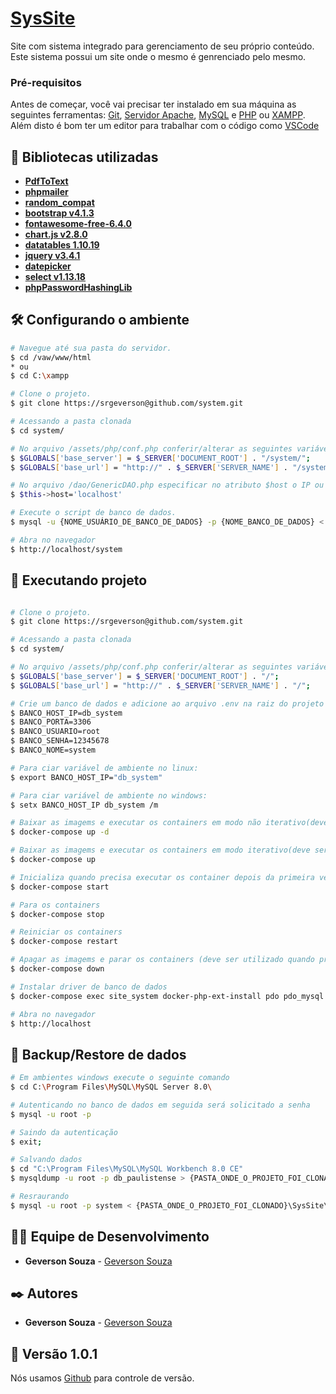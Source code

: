 # <a href="http://mystore-app.ddns.net/SysSite/">SysSite</a>
Site com sistema integrado para gerenciamento de seu próprio conteúdo.
Este sistema possui um site onde o mesmo é genrenciado pelo mesmo.

### Pré-requisitos

Antes de começar, você vai precisar ter instalado em sua máquina as seguintes ferramentas:
[Git](https://git-scm.com), [Servidor Apache](https://httpd.apache.org/download.cgi), [MySQL](https://www.mysql.com/downloads/) e [PHP](https://www.php.net/downloads.php) ou [XAMPP](https://www.apachefriends.org/). 
Além disto é bom ter um editor para trabalhar com o código como [VSCode](https://code.visualstudio.com/)

## 🔧 Bibliotecas utilizadas

* **[PdfToText](https://www.phpclasses.org/package/9732-PHP-Extract-text-contents-from-PDF-files.html)**
* **[phpmailer](https://github.com/PHPMailer/PHPMailer)**
* **[random_compat]()**
* **[bootstrap v4.1.3](https://getbootstrap.com/)**
* **[fontawesome-free-6.4.0](https://fontawesome.com)**
* **[chart.js v2.8.0](https://www.chartjs.org)**
* **[datatables 1.10.19](https://www.datatables.net/)**
* **[jquery v3.4.1](https://jquery.com/)**
* **[datepicker](https://www.eyecon.ro/bootstrap-datepicker/)**
* **[select v1.13.18](https://developer.snapappointments.com/bootstrap-select/)**
* **[phpPasswordHashingLib](https://github.com/superandrew/phpPasswordHashingLib)**

## 🛠️ Configurando o ambiente

```bash
# Navegue até sua pasta do servidor.
$ cd /vaw/www/html
* ou
$ cd C:\xampp

# Clone o projeto.
$ git clone https://srgeverson@github.com/system.git

# Acessando a pasta clonada
$ cd system/

# No arquivo /assets/php/conf.php conferir/alterar as seguintes variáveis globais para a seguinte maneira
$ $GLOBALS['base_server'] = $_SERVER['DOCUMENT_ROOT'] . "/system/";
$ $GLOBALS['base_url'] = "http://" . $_SERVER['SERVER_NAME'] . "/system/";

# No arquivo /dao/GenericDAO.php especificar no atributo $host o IP ou nome do domínio
$ $this->host='localhost' 

# Execute o script de banco de dados.
$ mysql -u {NOME_USUÁRIO_DE_BANCO_DE_DADOS} -p {NOME_BANCO_DE_DADOS} < /system/sql/system.sql

# Abra no navegador
$ http://localhost/system

```

## 🎲 Executando projeto

```bash

# Clone o projeto.
$ git clone https://srgeverson@github.com/system.git

# Acessando a pasta clonada
$ cd system/

# No arquivo /assets/php/conf.php conferir/alterar as seguintes variáveis globais para a seguinte maneira
$ $GLOBALS['base_server'] = $_SERVER['DOCUMENT_ROOT'] . "/";
$ $GLOBALS['base_url'] = "http://" . $_SERVER['SERVER_NAME'] . "/";

# Crie um banco de dados e adicione ao arquivo .env na raiz do projeto as seguintes configurações: 
$ BANCO_HOST_IP=db_system
$ BANCO_PORTA=3306
$ BANCO_USUARIO=root
$ BANCO_SENHA=12345678
$ BANCO_NOME=system

# Para ciar variável de ambiente no linux:
$ export BANCO_HOST_IP="db_system"

# Para ciar variável de ambiente no windows:
$ setx BANCO_HOST_IP db_system /m

# Baixar as imagems e executar os containers em modo não iterativo(deve ser utilizado na primeira execução)
$ docker-compose up -d

# Baixar as imagems e executar os containers em modo iterativo(deve ser utilizado na primeira execução)
$ docker-compose up

# Inicializa quando precisa executar os container depois da primeira vez
$ docker-compose start

# Para os containers
$ docker-compose stop

# Reiniciar os containers
$ docker-compose restart

# Apagar as imagems e parar os containers (deve ser utilizado quando precisar recriar as imagens)
$ docker-compose down

# Instalar driver de banco de dados
$ docker-compose exec site_system docker-php-ext-install pdo pdo_mysql mysqli

# Abra no navegador
$ http://localhost

```

## 📃 Backup/Restore de dados

```bash
# Em ambientes windows execute o seguinte comando
$ cd C:\Program Files\MySQL\MySQL Server 8.0\

# Autenticando no banco de dados em seguida será solicitado a senha
$ mysql -u root -p

# Saindo da autenticação
$ exit;

# Salvando dados
$ cd "C:\Program Files\MySQL\MySQL Workbench 8.0 CE"
$ mysqldump -u root -p db_paulistense > {PASTA_ONDE_O_PROJETO_FOI_CLONADO}\SysSite\.docker\setup.sql

# Resraurando
$ mysql -u root -p system < {PASTA_ONDE_O_PROJETO_FOI_CLONADO}\SysSite\.docker\setup.sql

```

## 👨‍💻 Equipe de Desenvolvimento

* **Geverson Souza** - [Geverson Souza](https://www.linkedin.com/in/srgeverson/)
## ✒️ Autores

* **Geverson Souza** - [Geverson Souza](https://www.linkedin.com/in/srgeverson/)

## 📌 Versão 1.0.1

Nós usamos [Github](https://github.com/) para controle de versão.
